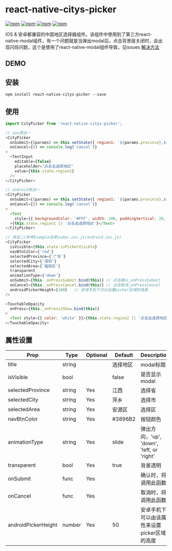 # react-native-citys-picker

[![npm](https://img.shields.io/npm/v/react-native-city-picker.svg)](https://www.npmjs.com/package/react-native-citys-picker)
[![npm](https://img.shields.io/npm/dm/react-native-city-picker.svg)](https://www.npmjs.com/package/react-native-citys-picker)
[![npm](https://img.shields.io/npm/dt/react-native-city-picker.svg)](https://www.npmjs.com/package/react-native-citys-picker)
[![npm](https://img.shields.io/npm/l/react-native-city-picker.svg)](https://github.com/Yuzi-me/react-native-citys-picker/issues)

IOS & 安卓都兼容的中国地区选择器组件。该组件中使用到了第三方react-native-modal组件，有一个问题就是当弹出modal后，点击背景层关闭时，会出现闪烁问题，这个是使用了react-native-modal组件导致，见issues [解决方法][0]

## DEMO

## 安装

```
npm install react-native-citys-picker --save
```

## 使用

```javascript
import CityPicker from 'react-native-citys-picker';

// ios用法一
<CityPicker
  onSubmit={(params) => this.setState({ region1: `${params.province},${params.city},${params.area}` })}
  onCancel={() => console.log('cancel')}
>
  <TextInput
    editable={false}
    placeholder="点击去选择地区"
    value={this.state.region1}
  />
</CityPicker>

// android用法一
<CityPicker
  onSubmit={(params) => this.setState({ region1: `${params.province},${params.city},${params.area}` })}
  onCancel={() => console.log('cancel')}
>
  <Text
    style={{ backgroundColor: '#FFF', width: 200, paddingVertical: 20, textAlign: 'center', color: 'black' }}
  >{this.state.region1 || '点击去选择地区'}</Text>
</CityPicker>

// 用法二(参考Example目录index.ios.js/android.ios.js)
<CityPicker
  isVisible={this.state.isPickerVisible}
  navBtnColor={'red'}
  selectedProvince={'广东'}
  selectedCity={'深圳'}
  selectedArea={'福田区'}
  transparent
  animationType={'down'}
  onSubmit={this._onPressSubmit.bind(this)} // 点击确认_onPressSubmit
  onCancel={this._onPressCancel.bind(this)} // 点击取消_onPressCancel
  androidPickerHeight={100}   // 安卓手机下可以设置picker区域的高度
/>

<TouchableOpacity
  onPress={this._onPress2Show.bind(this)}
>
  <Text style={{ color: 'white' }}>{this.state.region2 || '点击去选择地区' }</Text>
</TouchableOpacity>

```

## 属性设置

Prop                    | Type   | Optional | Default   | Description
----------------------- | ------ | -------- | --------- | -----------
title                   | string |          | 选择地区    | modal标题
isVisible               | bool   |          | false     | 是否显示modal
selectedProvince        | string | Yes      | 江西       | 选择省
selectedCity            | string | Yes      | 萍乡       | 选择市
selectedArea            | string | Yes      | 安源区      | 选择区
navBtnColor             | string | Yes      | #3896B2    | 按钮颜色
animationType           | string | Yes      | slide      | 弹出方向，'up', 'down', 'left, or 'right'
transparent             | bool   | Yes      | true       | 背景透明
onSubmit                | func   | Yes      |             | 确认时，将调用此函数
onCancel                | func   | Yes      |             | 取消时，将调用此函数
androidPickerHeight     | number | Yes      | 50          | 安卓手机下可以由该属性来设置picker区域的高度

[0]: https://github.com/react-native-community/react-native-modal/issues/92